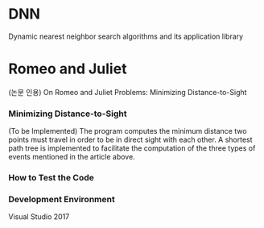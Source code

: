 # DNN
Dynamic nearest neighbor search algorithms and its application library 
# Romeo and Juliet

(논문 인용) On Romeo and Juliet Problems: Minimizing Distance-to-Sight

### Minimizing Distance-to-Sight
(To be Implemented) The program computes the minimum
distance two points must travel in order to be in direct sight with each other.
A shortest path tree is implemented to facilitate the computation of the three types of events mentioned in the article above.

### How to Test the Code

### Development Environment
Visual Studio 2017
